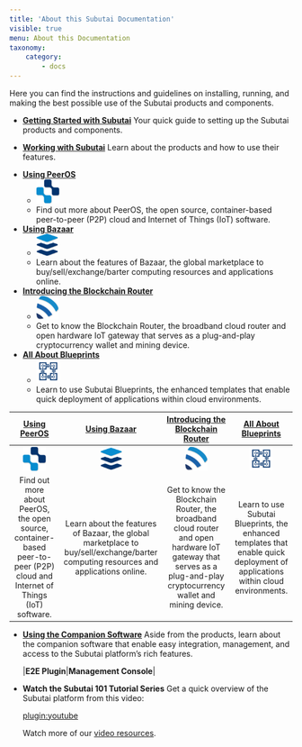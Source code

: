 ```yaml
---
title: 'About this Subutai Documentation'
visible: true
menu: About this Documentation
taxonomy:
    category:
        - docs
---
```


Here you can find the instructions and guidelines on installing, running, and making the best possible use of the Subutai products and components.

- **[Getting Started with Subutai](../../working-with-subutai/getting-started)**
  Your quick guide to setting up the Subutai products and components.

- **[Working with Subutai](../../working-with-subutai)**
  Learn about the products and how to use their features.

<div class="responsiveTable" markdown="1">

* **[Using PeerOS](../../working-with-subutai/using-peeros)**
    * ![PeerOS](icon_peerOS.png)
    * Find out more about PeerOS, the open source, container-based peer-to-peer (P2P) cloud and Internet of Things (IoT) software.
* **[Using Bazaar](../../working-with-subutai/using-bazaar)**
    * ![Bazaar](icon_bazaar.png)
    * Learn about the features of Bazaar, the global marketplace to buy/sell/exchange/barter computing resources and applications online.
* **[Introducing the Blockchain Router](https://subutai.io/router.html)**
    * ![Blockchain Router](icon_brouter.png)
    * Get to know the Blockchain Router, the broadband cloud router and open hardware IoT gateway that serves as a plug-and-play cryptocurrency wallet and mining device.
* **[All About Blueprints](../../working-with-subutai/blueprints)**
    * ![Blueprints](icon_blueprints.png)
    * Learn to use Subutai Blueprints, the enhanced templates that enable quick deployment of applications within cloud environments.

</div>

  |**[Using PeerOS](../../working-with-subutai/using-peeros)**|**[Using Bazaar](../../working-with-subutai/using-bazaar)**|**[Introducing the Blockchain Router](https://subutai.io/router.html)**|**[All About Blueprints](../../working-with-subutai/blueprints)**|
|:----------------:|:----------------:|:-------------------------------:|:-------------------------------:|
|![PeerOS](icon_peerOS.png)|![Bazaar](icon_bazaar.png)|![Blockchain Router](icon_brouter.png)|![Blueprints](icon_blueprints.png)|
|Find out more about PeerOS, the open source, container-based peer-to-peer (P2P) cloud and Internet of Things (IoT) software.|Learn about the features of Bazaar, the global marketplace to buy/sell/exchange/barter computing resources and applications online.|Get to know the Blockchain Router, the broadband cloud router and open hardware IoT gateway that serves as a plug-and-play cryptocurrency wallet and mining device.|Learn to use Subutai Blueprints, the enhanced templates that enable quick deployment of applications within cloud environments.|

- **[Using the Companion Software](../../software-components)**
Aside from the products, learn about the companion software that enable easy integration, management, and access to the Subutai platform’s rich features.

  |**E2E Plugin**|**Management Console**|
<!-- |--------------|----------------------|
|Facilitates working with peers by handling PGP key generation, including PGP-based encryption and authentication. [Learn more](../../software-components/e2e-plugin).|The online application for peer administration and creation of private cloud environments, with easy integration with Bazaar to make peers available to other users. [Learn more](../../software-components/management-console).|
|**P2P Daemon**||**Control Center**|
|Program that runs in the background to handle intra-environment connectivity and communication between containers, primarily enabling peers to join the swarm. [Learn more](../../software-components/p2p-daemon).|Convenient desktop application for setting up peers, components, and environments, with seamless Bazaar and P2P Daemon integration. [Learn more](../../software-components/control-center).| -->

- **Watch the Subutai 101 Tutorial Series**
  Get a quick overview of the Subutai platform from this video:

  [plugin:youtube](https://www.youtube.com/watch?v=HzDoNvtWLjU)

  Watch more of our [video resources](../../videos).
